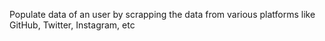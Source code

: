 Populate data of an user by scrapping the data from various platforms like GitHub, Twitter, Instagram, etc